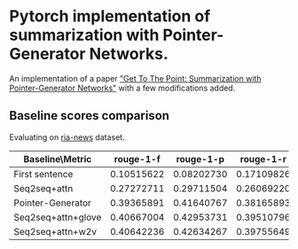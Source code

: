 # Pytorch implementation of summarization with Pointer-Generator Networks.

An implementation of a paper ["Get To The Point: Summarization with Pointer-Generator Networks"](https://arxiv.org/pdf/1704.04368.pdf) with a few modifications added.

## Baseline scores comparison	

Evaluating on [ria-news](https://github.com/RossiyaSegodnya/ria_news_dataset) dataset.

Baseline\Metric | rouge-1-f	| rouge-1-p	| rouge-1-r	| rouge-2-f	| rouge-2-p	| rouge-2-r	| rouge-l-f	| rouge-l-p	| rouge-l-r |
--------- | --------- | --------- | --------- |  --------- | --------- | --------- | --------- | --------- | --------- |
First sentence | 0.10515622 | 0.08202730 | 0.17109826 |  0.02310585 | 0.01773702 | 0.04013821 | 0.07781251 | 0.07387972 | 0.15335960 |
Seq2seq+attn | 0.27272711 |	0.29711504 |	0.26069220 |	0.14079773 |	0.15397009 |	0.13496864 |	0.24934808 |	0.28070855 |	0.24599733 |
Pointer-Generator | 0.39365891 | 0.41640767 | 0.38165893  |0.22586564 | 0.23952421 |  0.21927996 | 0.36739665 | 0.39729979 |  0.36412255 |
Seq2seq+attn+glove | 0.40667004 | 0.42953731 | 0.39510796 | 0.23331091 | 0.24639854 | 0.22753361 | 0.37873374 | 0.40884524 |    0.37604734 |
Seq2seq+attn+w2v | 0.40642236 | 0.42634267 | 0.39755649 | 0.23379854 | 0.24523071 | 0.22947409 | 0.37832096  |  0.40559853 | 0.37798990 |
